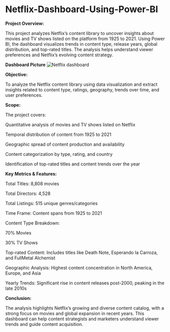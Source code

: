 # Netflix-Dashboard-Using-Power-BI

**Project Overview:**


This project analyzes Netflix’s content library to uncover insights about movies and TV shows listed on the platform from 1925 to 2021. Using Power BI, the dashboard visualizes trends in content type, release years, global distribution, and top-rated titles. The analysis helps understand viewer preferences and Netflix’s evolving content strategy.

**Dashboard Picture**
![Netflix dashboard](https://github.com/user-attachments/assets/060d7d1d-610c-472e-a20c-807646e736a8)



**Objective:**


To analyze the Netflix content library using data visualization and extract insights related to content type, ratings, geography, trends over time, and user preferences.



**Scope:**


The project covers:

Quantitative analysis of movies and TV shows listed on Netflix

Temporal distribution of content from 1925 to 2021

Geographic spread of content production and availability

Content categorization by type, rating, and country

Identification of top-rated titles and content trends over the year




**Key Metrics & Features:**



Total Titles: 8,808 movies

Total Directors: 4,528

Total Listings: 515 unique genres/categories

Time Frame: Content spans from 1925 to 2021

Content Type Breakdown:

70% Movies

30% TV Shows

Top-rated Content: Includes titles like Death Note, Esperando la Carroza, and FullMetal Alchemist

Geographic Analysis: Highest content concentration in North America, Europe, and Asia

Yearly Trends: Significant rise in content releases post-2000, peaking in the late 2010s


**Conclusion:**


The analysis highlights Netflix’s growing and diverse content catalog, with a strong focus on movies and global expansion in recent years. This dashboard can help content strategists and marketers understand viewer trends and guide content acquisition.
